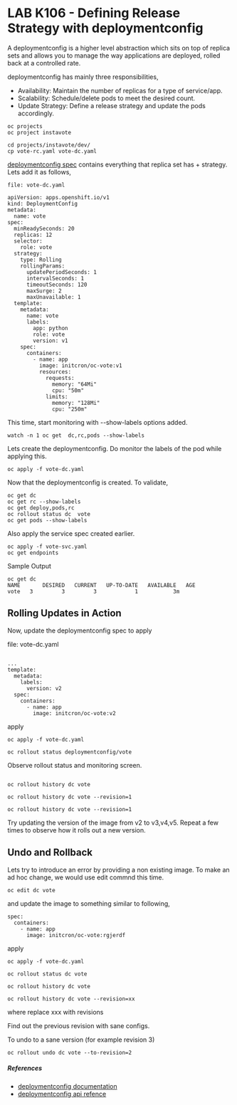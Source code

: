 # LAB K106 - Defining Release Strategy with  deploymentconfig

A deploymentconfig is a higher level abstraction which sits on top of replica sets and allows you to manage the way applications are deployed, rolled back at a controlled rate.

deploymentconfig has mainly three responsibilities,

  * Availability: Maintain the number of replicas for a type of service/app.
  * Scalability: Schedule/delete pods to meet the desired count.
  * Update Strategy: Define a release strategy and update the pods accordingly.

```
oc projects
oc project instavote

cd projects/instavote/dev/
cp vote-rc.yaml vote-dc.yaml
```


[deploymentconfig spec](https://docs.okd.io/latest/dev_guide/deployments/deployment_strategies.html)  contains everything that replica set has + strategy. Lets add it as follows,

`file: vote-dc.yaml`

```
apiVersion: apps.openshift.io/v1
kind: DeploymentConfig
metadata:
  name: vote
spec:
  minReadySeconds: 20
  replicas: 12
  selector:
    role: vote
  strategy:
    type: Rolling
    rollingParams:
      updatePeriodSeconds: 1
      intervalSeconds: 1
      timeoutSeconds: 120
      maxSurge: 2
      maxUnavailable: 1
  template:
    metadata:
      name: vote
      labels:
        app: python
        role: vote
        version: v1
    spec:
      containers:
        - name: app
          image: initcron/oc-vote:v1
          resources:
            requests:
              memory: "64Mi"
              cpu: "50m"
            limits:
              memory: "128Mi"
              cpu: "250m"
```


This time, start monitoring with --show-labels options added.

```
watch -n 1 oc get  dc,rc,pods --show-labels
```


Lets  create the deploymentconfig. Do monitor the labels of the pod while applying this.

```
oc apply -f vote-dc.yaml
```


Now that the deploymentconfig is created. To validate,

```
oc get dc
oc get rc --show-labels
oc get deploy,pods,rc
oc rollout status dc  vote
oc get pods --show-labels
```

Also apply the service spec created earlier.
```
oc apply -f vote-svc.yaml
oc get endpoints
```
Sample Output
```
oc get dc
NAME       DESIRED   CURRENT   UP-TO-DATE   AVAILABLE   AGE
vote   3         3         3            1           3m
```


## Rolling Updates in Action

Now, update the deploymentconfig spec to apply

file: vote-dc.yaml
```

...
template:
  metadata:
    labels:
      version: v2   
  spec:
    containers:
      - name: app
        image: initcron/oc-vote:v2

```

apply

```
oc apply -f vote-dc.yaml

oc rollout status deploymentconfig/vote
```

Observe rollout status and monitoring screen.



```

oc rollout history dc vote

oc rollout history dc vote --revision=1

oc rollout history dc vote --revision=1
```

Try updating the version of the image from v2 to v3,v4,v5. Repeat a few times to observe how it rolls out a new version.  

## Undo and Rollback

Lets try to introduce an error by providing a non existing image. To make an ad hoc change, we would use edit commnd this time.

```
oc edit dc vote
```

and update the image to something similar to following,

```
spec:
  containers:
    - name: app
      image: initcron/oc-vote:rgjerdf

```

apply

```
oc apply -f vote-dc.yaml

oc rollout status dc vote

oc rollout history dc vote

oc rollout history dc vote --revision=xx
```

where replace xxx with revisions

Find out the previous revision with sane configs.

To undo to a sane version (for example revision 3)

```
oc rollout undo dc vote --to-revision=2
```


##### References

  * [deploymentconfig documentation](https://docs.okd.io/latest/dev_guide/deployments/deployment_strategies.html)
  * [deploymentconfig api refence](https://docs.okd.io/latest/rest_api/apis-apps.openshift.io/v1.DeploymentConfig.html)
